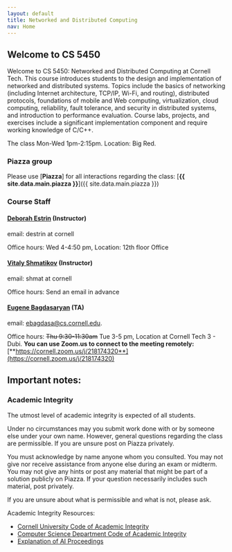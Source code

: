 ```yaml
---
layout: default
title: Networked and Distributed Computing
nav: Home
---
```


## Welcome to CS 5450

Welcome to CS 5450: Networked and Distributed Computing at Cornell Tech. This course introduces students to the design and implementation of networked and distributed systems.  Topics include the basics of networking (including Internet architecture, TCP/IP, Wi-Fi, and routing), distributed protocols, foundations of mobile and Web computing, virtualization, cloud computing, reliability, fault tolerance, and security in distributed systems, and introduction to performance evaluation.  Course labs, projects, and exercises include a significant implementation component and require working knowledge of C/C++.

The class Mon-Wed 1pm-2:15pm. Location: Big Red.

### Piazza group

Please use [**Piazza**] for all interactions regarding the class: [**{{ site.data.main.piazza }}**]({{ site.data.main.piazza }})

###  Course Staff

#### [**Deborah Estrin**](http://destrin.smalldata.io) (Instructor)
email: destrin at cornell

Office hours: Wed 4-4:50 pm, Location: 12th floor Office

#### [**Vitaly Shmatikov**](http://www.cs.cornell.edu/~shmat/) (Instructor)  
email: shmat at cornell

Office hours:  Send an email in advance

#### [**Eugene Bagdasaryan**](http://www.cs.cornell.edu/~ebagdasa) (TA)
email: ebagdasa@cs.cornell.edu.

Office hours: <del>Thu 9:30-11:30am</del> Tue 3-5 pm, Location at Cornell Tech 3 - Dubi.
**You can use Zoom.us to connect to the meeting remotely:** [**https://cornell.zoom.us/j/218174320**](https://cornell.zoom.us/j/218174320)

## Important notes:


### Academic Integrity

The utmost level of academic integrity is expected of all students.

Under no circumstances may you submit work done with or by someone else under your own name. However, general questions regarding the class are permissible. If you are unsure post on Piazza privately.

You must acknowledge by name anyone whom you consulted. You may not give nor receive assistance from anyone else during an exam or midterm. You may not give any hints or post any material that might be part of a solution publicly on Piazza. If your question necessarily includes such material, post privately.

If you are unsure about what is permissible and what is not, please ask.

Academic Integrity Resources:

* [Cornell University Code of Academic Integrity](http://cuinfo.cornell.edu/aic.cfm)
* [Computer Science Department Code of Academic Integrity](http://www.cs.cornell.edu/undergrad/CSMajor#ai)
* [Explanation of AI Proceedings](http://www.theuniversityfaculty.cornell.edu/AcadInteg/)
